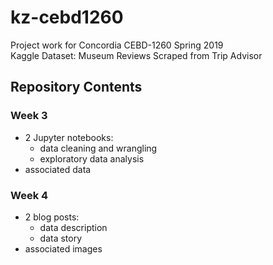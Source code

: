 # kz-cebd1260
Project work for Concordia CEBD-1260 Spring 2019\
Kaggle Dataset: Museum Reviews Scraped from Trip Advisor

## Repository Contents
### Week 3
- 2 Jupyter notebooks:
  - data cleaning and wrangling
  - exploratory data analysis
- associated data

### Week 4
- 2 blog posts:
  - data description
  - data story
- associated images
